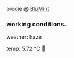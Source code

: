 brodie @ [BluMint](https://www.linkedin.com/company/blumint-io/)

<!--weather_start-->
### working conditions..

weather: haze 

temp: 5.72 °C 🧥

<!--weather_end-->
